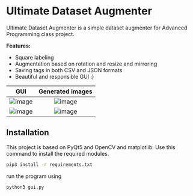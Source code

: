 # Ultimate Dataset Augmenter
Ultimate Dataset Augmenter is a simple dataset augmenter for Advanced Programming class project.

**Features:**
- Square labeling
- Augmentation based on rotation and resize and mirroring
- Saving tags in both CSV and JSON formats
- Beautiful and responsible GUI :)

| GUI   |      Generated images      |
|----------|:-------------:|
|![image](https://user-images.githubusercontent.com/73688480/177128452-af569163-9f3b-4428-9694-19c3d5c589a6.png)|  ![image](https://user-images.githubusercontent.com/73688480/177128826-f9cf3849-b127-41c7-870d-835ff754f918.png) |
|![image](https://user-images.githubusercontent.com/73688480/177129557-72939afe-f55c-4565-acf4-72929a2b2bd5.png)| ![image](https://user-images.githubusercontent.com/73688480/177129844-8c0b3b62-9c95-427b-9722-352e1c094faf.png) |

## Installation
This project is based on PyQt5 and OpenCV and matplotlib. Use this command to install the required modules.
```bash
pip3 install -r requirements.txt
```
run the program using
```bash
python3 gui.py
```
